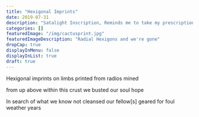 ```yaml
---
title: "Hexigonal Imprints"
date: 2019-07-31
description: "Satalight Inscription, Reminds me to take my prescription"
categories: []
featuredImage: "/img/cactusprint.jpg"
featuredImageDescription: "Radial Hexigons and we're gone"
dropCap: true
displayInMenu: false
displayInList: true
draft: true
---
```


Hexigonal imprints
on limbs printed 
from radios mined

from up above 
within this crust
we busted our soul hope

In search of what we know not
cleansed our fellow[s] geared
for foul weather years
